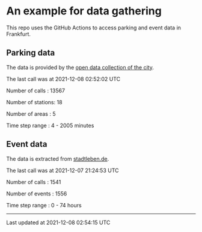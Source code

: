 # An example for data gathering

This repo uses the GitHub Actions to access parking and event data in Frankfurt.

## Parking data
The data is provided by the [open data collection of the city](https://www.offenedaten.frankfurt.de/).

The last call was at 2021-12-08 02:52:02 UTC

Number of calls   : 13567

Number of stations:    18

Number of areas   :     5

Time step range   :     4 -  2005 minutes


## Event data
The data is extracted from [stadtleben.de](https://stadtleben.de/frankfurt/).

The last call was at 2021-12-07 21:24:53 UTC

Number of calls   : 1541

Number of events  : 1556

Time step range   :    0 -   74 hours


----

Last updated at 2021-12-08 02:54:15 UTC
